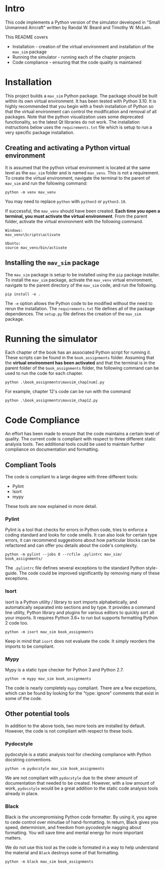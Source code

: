 # Intro
This code implements a Python version of the simulator developed in "Small Unmanned Aircraft" written by Randal W. Beard and Timothy W. McLain.

This README covers
* Installation - creation of the virtual environment and installation of the `mav_sim` package
* Running the simulator - running each of the chapter projects
* Code compliance - ensuring that the code quality is maintained

# Installation
This project builds a `mav_sim` Python package. The package should be built within its own virtual environment. It has been tested with Python 3.10. It is highly recommended that you begin with a fresh installation of Python so that the virtual environment can control the modification and removal of all packages. Note that the python visualization uses some deprecated functionality, so the latest Qt libraries do not work. The installation instructions below uses the `requirements.txt` file which is setup to run a very specific package installation.

## Creating and activating a Python virtual environment
It is assumed that the python virtual environment is located at the same level as the `mav_sim` folder and is named `mav_venv`. This is not a requirement. To create the virtual environment, navigate the terminal to the parent of `mav_sim` and run the following command:

```
python -m venv mav_venv
```
You may need to replace `python` with `python3` or `python3.10`.

If successful, the `mav_venv` should have been created. **Each time you open a terminal, you must activate the virtual environment**. From the parent folder, activate the virtual environment with the following command.

```
Windows:
mav_venv\Scripts\activate

Ubuntu:
source mav_venv/bin/activate
```

## Installing the `mav_sim` package
The `mav_sim` package is setup to be installed using the `pip` package installer. To install the `mav_sim` package, activate the `mav_venv` virtual environment, navigate to the parent directory of the `mav_sim` code, and run the following.
```
pip install -e .
```
The `-e` option allows the Python code to be modified without the need to rerun the installation. The `requirements.txt` file defines all of the package dependences. The `setup.py` file defines the creation of the `mav_sim` package.

# Running the simulator
Each chapter of the book has an associated Python script for running it. These scripts can be found in the `book_assignments` folder. Assuming that the **virtual environment has been activated** and that the terminal is in the parent folder of the `book_assignments` folder, the following command can be used to run the code for each chapter.
```
python .\book_assignments\mavsim_chap[num].py
```

For example, chapter 12's code can be run with the command
```
python .\book_assignments\mavsim_chap12.py
```

# Code Compliance
An effort has been made to ensure that the code maintains a certain level of quality. The current code is compliant with respect to three different static analysis tools. Two additional tools could be used to maintain further compliance on documentation and formatting.

## Compliant Tools
The code is compliant to a large degree with three different tools:
* Pylint
* Isort
* mypy

These tools are now explained in more detail.

### Pylint
Pylint is a tool that checks for errors in Python code, tries to enforce a coding standard and looks for code smells. It can also look for certain type errors, it can recommend suggestions about how particular blocks can be refactored and can offer you details about the code's complexity.

```
python -m pylint --jobs 0 --rcfile .pylintrc mav_sim/ book_assignments/
```

The `.pylintrc` file defines several exceptions to the standard Python style-guide. The code could be improved significantly by removing many of these exceptions.

### Isort
isort is a Python utility / library to sort imports alphabetically, and automatically separated into sections and by type. It provides a command line utility, Python library and plugins for various editors to quickly sort all your imports. It requires Python 3.6+ to run but supports formatting Python 2 code too.

```
python -m isort mav_sim book_assignments
```
Keep in mind that `isort` does not evaluate the code. It simply reorders the imports to be compliant.

### Mypy
Mypy is a static type checker for Python 3 and Python 2.7.

```
python -m mypy mav_sim book_assignments
```
The code is nearly completely `mypy` compliant. There are a few excpetions, which can be found by looking for the "type: ignore" comments that exist in some of the code.

## Other potential tools
In addition to the above tools, two more tools are installed by default. However, the code is not compliant with respect to these tools.

### Pydocstyle
pydocstyle is a static analysis tool for checking compliance with Python docstring conventions.

```
python -m pydocstyle mav_sim book_assignments
```
We are not compliant with `pydocstyle` due to the sheer amount of documentation that needed to be created. However, with a low amount of work, `pydocstyle` would be a great addition to the static code analysis tools already in place.

### Black
Black is the uncompromising Python code formatter. By using it, you agree to cede control over minutiae of hand-formatting. In return, Black gives you speed, determinism, and freedom from pycodestyle nagging about formatting. You will save time and mental energy for more important matters.

We do not use this tool as the code is formated in a way to help understand the material and `Black` destroys some of that formatting.

```
python -m black mav_sim book_assignments
```